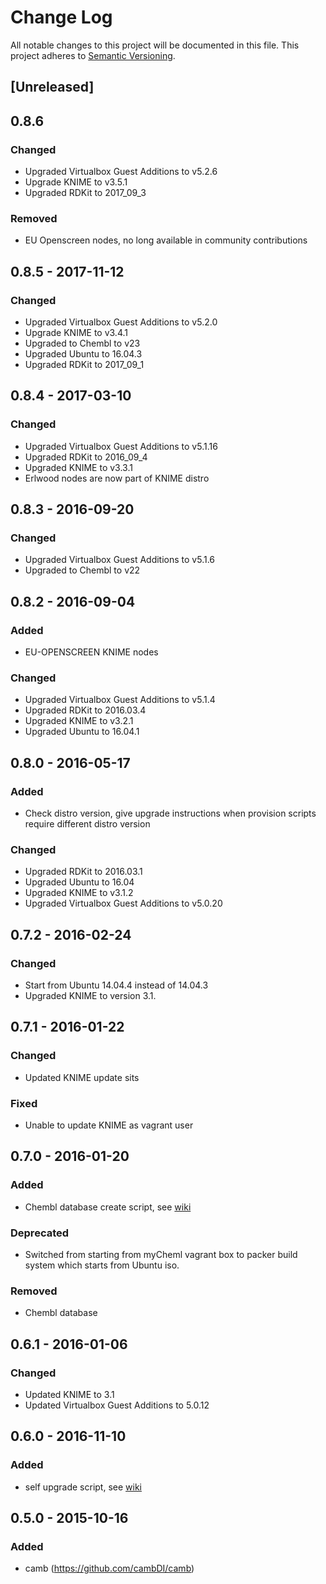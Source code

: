 # Change Log
All notable changes to this project will be documented in this file.
This project adheres to [Semantic Versioning](http://semver.org/).

## [Unreleased]

## 0.8.6

### Changed

* Upgraded Virtualbox Guest Additions to v5.2.6
* Upgrade KNIME to v3.5.1
* Upgraded RDKit to 2017_09_3

### Removed

* EU Openscreen nodes, no long available in community contributions

## 0.8.5 - 2017-11-12

### Changed

* Upgraded Virtualbox Guest Additions to v5.2.0
* Upgrade KNIME to v3.4.1
* Upgraded to Chembl to v23
* Upgraded Ubuntu to 16.04.3
* Upgraded RDKit to 2017_09_1

## 0.8.4 - 2017-03-10

### Changed

* Upgraded Virtualbox Guest Additions to v5.1.16
* Upgraded RDKit to 2016_09_4
* Upgraded KNIME to v3.3.1
* Erlwood nodes are now part of KNIME distro

## 0.8.3 - 2016-09-20

### Changed

* Upgraded Virtualbox Guest Additions to v5.1.6
* Upgraded to Chembl to v22

## 0.8.2 - 2016-09-04

### Added

* EU-OPENSCREEN KNIME nodes

### Changed

* Upgraded Virtualbox Guest Additions to v5.1.4
* Upgraded RDKit to 2016.03.4
* Upgraded KNIME to v3.2.1
* Upgraded Ubuntu to 16.04.1

## 0.8.0 - 2016-05-17

### Added

* Check distro version, give upgrade instructions when provision scripts require different distro version

### Changed

* Upgraded RDKit to 2016.03.1
* Upgraded Ubuntu to 16.04
* Upgraded KNIME to v3.1.2
* Upgraded Virtualbox Guest Additions to v5.0.20

## 0.7.2 - 2016-02-24

### Changed

- Start from Ubuntu 14.04.4 instead of 14.04.3
- Upgraded KNIME to version 3.1.

## 0.7.1 - 2016-01-22

### Changed

- Updated KNIME update sits

### Fixed

- Unable to update KNIME as vagrant user

## 0.7.0 - 2016-01-20

### Added

- Chembl database create script, see [wiki](https://github.com/NLeSC/Chemical-Analytics-Platform/wiki/Cheatsheet#chembl-database-tables)

### Deprecated

- Switched from starting from myCheml vagrant box to packer build system which starts from Ubuntu iso.

### Removed

- Chembl database

## 0.6.1 - 2016-01-06

### Changed

- Updated KNIME to 3.1
- Updated Virtualbox Guest Additions to 5.0.12

## 0.6.0 - 2016-11-10

### Added

- self upgrade script, see [wiki](https://github.com/NLeSC/Chemical-Analytics-Platform/wiki/Cheatsheet#performing-a-self-upgrade)

## 0.5.0 - 2015-10-16

### Added

- camb (https://github.com/cambDI/camb)
